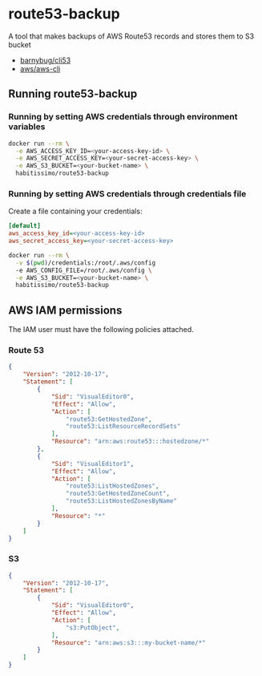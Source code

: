 # route53-backup
A tool that makes backups of AWS Route53 records and stores them to S3 bucket

* [barnybug/cli53](https://github.com/barnybug/cli53)
* [aws/aws-cli](https://github.com/aws/aws-cli)

## Running route53-backup

### Running by setting AWS credentials through environment variables

```bash
docker run --rm \
  -e AWS_ACCESS_KEY_ID=<your-access-key-id> \
  -e AWS_SECRET_ACCESS_KEY=<your-secret-access-key> \
  -e AWS_S3_BUCKET=<your-bucket-name> \
  habitissimo/route53-backup
```

### Running by setting AWS credentials through credentials file
Create a file containing your credentials:

```ini
[default]
aws_access_key_id=<your-access-key-id>
aws_secret_access_key=<your-secret-access-key>
```

``` bash
docker run --rm \
  -v $(pwd)/credentials:/root/.aws/config
  -e AWS_CONFIG_FILE=/root/.aws/config \
  -e AWS_S3_BUCKET=<your-bucket-name> \
  habitissimo/route53-backup
```

## AWS IAM permissions
The IAM user must have the following policies attached.

### Route 53
```json
{
    "Version": "2012-10-17",
    "Statement": [
        {
            "Sid": "VisualEditor0",
            "Effect": "Allow",
            "Action": [
                "route53:GetHostedZone",
                "route53:ListResourceRecordSets"
            ],
            "Resource": "arn:aws:route53:::hostedzone/*"
        },
        {
            "Sid": "VisualEditor1",
            "Effect": "Allow",
            "Action": [
                "route53:ListHostedZones",
                "route53:GetHostedZoneCount",
                "route53:ListHostedZonesByName"
            ],
            "Resource": "*"
        }
    ]
}
```

### S3
```json
{
    "Version": "2012-10-17",
    "Statement": [
        {
            "Sid": "VisualEditor0",
            "Effect": "Allow",
            "Action": [
                "s3:PutObject",
            ],
            "Resource": "arn:aws:s3:::my-bucket-name/*"
        }
    ]
}
```